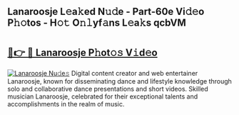 ## Lanaroosje L𝚎a𝚔ed N𝚞𝚍e - Part-60e Vi𝚍𝚎o P𝚑𝚘tos - H𝚘𝚝 O𝚗𝚕yf𝚊ns L𝚎a𝚔s qcbVM

# <h2><a href="http://kf1dfu.oniu.top/?m=Lanaroosje">🔗👉 🔴 Lanaroosje P𝚑ot𝚘𝚜 V𝚒d𝚎o</a></h2>

[![Lanaroosje Nu𝚍e𝚜](https://i.imgur.com/0qMVB7G.gif)](http://kf1dfu.oniu.top/?m=Lanaroosje)
Digital content creator and web entertainer Lanaroosje, known for disseminating dance and lifestyle knowledge through solo and collaborative dance presentations and short videos. Skilled musician Lanaroosje, celebrated for their exceptional talents and accomplishments in the realm of music.  
